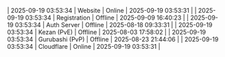 | 2025-09-19 03:53:34 | Website | Online | 2025-09-19 03:53:31 |
| 2025-09-19 03:53:34 | Registration | Offline | 2025-09-09 16:40:23 |
| 2025-09-19 03:53:34 | Auth Server | Offline | 2025-08-18 09:33:31 |
| 2025-09-19 03:53:34 | Kezan (PvE) | Offline | 2025-08-03 17:58:02 |
| 2025-09-19 03:53:34 | Gurubashi (PvP) | Offline | 2025-08-23 21:44:06 |
| 2025-09-19 03:53:34 | Cloudflare | Online | 2025-09-19 03:53:31 |
